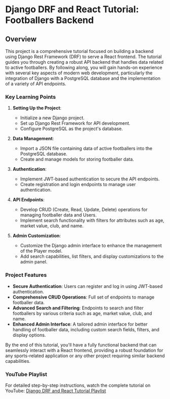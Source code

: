 # Django DRF and React Tutorial: Footballers Backend

## Overview

This project is a comprehensive tutorial focused on building a backend using Django Rest Framework (DRF) to serve a React frontend. The tutorial guides you through creating a robust API backend that handles data related to active footballers. By following along, you will gain hands-on experience with several key aspects of modern web development, particularly the integration of Django with a PostgreSQL database and the implementation of a variety of API endpoints.

### Key Learning Points

1. **Setting Up the Project**:
   - Initialize a new Django project.
   - Set up Django Rest Framework for API development.
   - Configure PostgreSQL as the project's database.

2. **Data Management**:
   - Import a JSON file containing data of active footballers into the PostgreSQL database.
   - Create and manage models for storing footballer data.

3. **Authentication**:
   - Implement JWT-based authentication to secure the API endpoints.
   - Create registration and login endpoints to manage user authentication.

4. **API Endpoints**:
   - Develop CRUD (Create, Read, Update, Delete) operations for managing footballer data and Users.
   - Implement search functionality with filters for attributes such as age, market value, club, and name.

5. **Admin Customization**:
   - Customize the Django admin interface to enhance the management of the Player model.
   - Add search capabilities, list filters, and display customizations to the admin panel.

### Project Features

- **Secure Authentication**: Users can register and log in using JWT-based authentication.
- **Comprehensive CRUD Operations**: Full set of endpoints to manage footballer data.
- **Advanced Search and Filtering**: Endpoints to search and filter footballers by various criteria such as age, market value, club, and name.
- **Enhanced Admin Interface**: A tailored admin interface for better handling of footballer data, including custom search fields, filters, and display options.

By the end of this tutorial, you'll have a fully functional backend that can seamlessly interact with a React frontend, providing a robust foundation for any sports-related application or any other project requiring similar backend capabilities.


### YouTube Playlist

For detailed step-by-step instructions, watch the complete tutorial on YouTube: [Django DRF and React Tutorial Playlist](https://www.youtube.com/playlist?list=PLqBkE229enDXQP2mT_-dUAgVXD431cFXs)